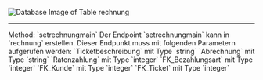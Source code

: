 ![Database Image of Table rechnung](../img/setrechnungmain.png)

<hr>
Method: `setrechnungmain`
Der Endpoint `setrechnungmain` kann in `rechnung` erstellen.
Dieser Endpunkt muss mit folgenden Parametern aufgerufen werden:
`Ticketbeschreibung` mit Type `string`
`Abrechnung` mit Type `string`
`Ratenzahlung` mit Type `integer`
`FK_Bezahlungsart` mit Type `integer`
`FK_Kunde` mit Type `integer`
`FK_Ticket` mit Type `integer`